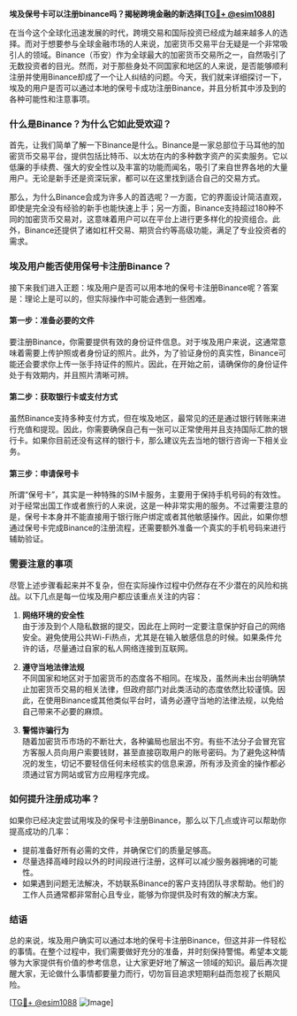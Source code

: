 **埃及保号卡可以注册binance吗？揭秘跨境金融的新选择[[TG💪+ @esim1088](https://t.me/s/esim1088)]**

在当今这个全球化迅速发展的时代，跨境交易和国际投资已经成为越来越多人的选择。而对于想要参与全球金融市场的人来说，加密货币交易平台无疑是一个非常吸引人的领域。Binance（币安）作为全球最大的加密货币交易所之一，自然吸引了无数投资者的目光。然而，对于那些身处不同国家和地区的人来说，是否能够顺利注册并使用Binance却成了一个让人纠结的问题。今天，我们就来详细探讨一下，埃及的用户是否可以通过本地的保号卡成功注册Binance，并且分析其中涉及到的各种可能性和注意事项。

### **什么是Binance？为什么它如此受欢迎？**

首先，让我们简单了解一下Binance是什么。Binance是一家总部位于马耳他的加密货币交易平台，提供包括比特币、以太坊在内的多种数字资产的买卖服务。它以低廉的手续费、强大的安全性以及丰富的功能而闻名，吸引了来自世界各地的大量用户。无论是新手还是资深玩家，都可以在这里找到适合自己的交易方式。

那么，为什么Binance会成为许多人的首选呢？一方面，它的界面设计简洁直观，即使是完全没有经验的新手也能快速上手；另一方面，Binance支持超过180种不同的加密货币交易对，这意味着用户可以在平台上进行更多样化的投资组合。此外，Binance还提供了诸如杠杆交易、期货合约等高级功能，满足了专业投资者的需求。

### **埃及用户能否使用保号卡注册Binance？**

接下来我们进入正题：埃及用户是否可以用本地的保号卡注册Binance呢？答案是：理论上是可以的，但实际操作中可能会遇到一些困难。

#### **第一步：准备必要的文件**
要注册Binance，你需要提供有效的身份证件信息。对于埃及用户来说，这通常意味着需要上传护照或者身份证的照片。此外，为了验证身份的真实性，Binance可能还会要求你上传一张手持证件的照片。因此，在开始之前，请确保你的身份证件处于有效期内，并且照片清晰可辨。

#### **第二步：获取银行卡或支付方式**
虽然Binance支持多种支付方式，但在埃及地区，最常见的还是通过银行转账来进行充值和提现。因此，你需要确保自己有一张可以正常使用并且支持国际汇款的银行卡。如果你目前还没有这样的银行卡，那么建议先去当地的银行咨询一下相关业务。

#### **第三步：申请保号卡**
所谓“保号卡”，其实是一种特殊的SIM卡服务，主要用于保持手机号码的有效性。对于经常出国工作或者旅行的人来说，这是一种非常实用的服务。不过需要注意的是，保号卡本身并不能直接用于银行账户绑定或者其他敏感操作。因此，如果你想通过保号卡完成Binance的注册流程，还需要额外准备一个真实的手机号码来进行辅助验证。

### **需要注意的事项**

尽管上述步骤看起来并不复杂，但在实际操作过程中仍然存在不少潜在的风险和挑战。以下几点是每一位埃及用户都应该重点关注的内容：

1. **网络环境的安全性**  
   由于涉及到个人隐私数据的提交，因此在上网时一定要注意保护好自己的网络安全。避免使用公共Wi-Fi热点，尤其是在输入敏感信息的时候。如果条件允许的话，尽量通过自家的私人网络连接到互联网。

2. **遵守当地法律法规**  
   不同国家和地区对于加密货币的态度各不相同。在埃及，虽然尚未出台明确禁止加密货币交易的相关法律，但政府部门对此类活动的态度依然比较谨慎。因此，在使用Binance或其他类似平台时，请务必遵守当地的法律法规，以免给自己带来不必要的麻烦。

3. **警惕诈骗行为**  
   随着加密货币市场的不断壮大，各种骗局也层出不穷。有些不法分子会冒充官方客服人员向用户索要钱财，甚至直接窃取用户的账号密码。为了避免这种情况的发生，切记不要轻信任何未经核实的信息来源，所有涉及资金的操作都必须通过官方网站或官方应用程序完成。

### **如何提升注册成功率？**

如果你已经决定尝试用埃及的保号卡注册Binance，那么以下几点或许可以帮助你提高成功的几率：

- 提前准备好所有必需的文件，并确保它们的质量足够高。
- 尽量选择高峰时段以外的时间段进行注册，这样可以减少服务器拥堵的可能性。
- 如果遇到问题无法解决，不妨联系Binance的客户支持团队寻求帮助。他们的工作人员通常都非常耐心且专业，能够为你提供及时有效的解决方案。

### **结语**

总的来说，埃及用户确实可以通过本地的保号卡注册Binance，但这并非一件轻松的事情。在整个过程中，我们需要做好充分的准备，并时刻保持警惕。希望本文能够为大家提供有价值的参考信息，让大家更好地了解这一领域的知识。最后再次提醒大家，无论做什么事情都要量力而行，切勿盲目追求短期利益而忽视了长期风险。

[[TG💪+ @esim1088](https://t.me/s/esim1088) ![Image](https://i.postimg.cc/4NQfJmqS/Snipaste-2025-05-13-00-14-12.png)]